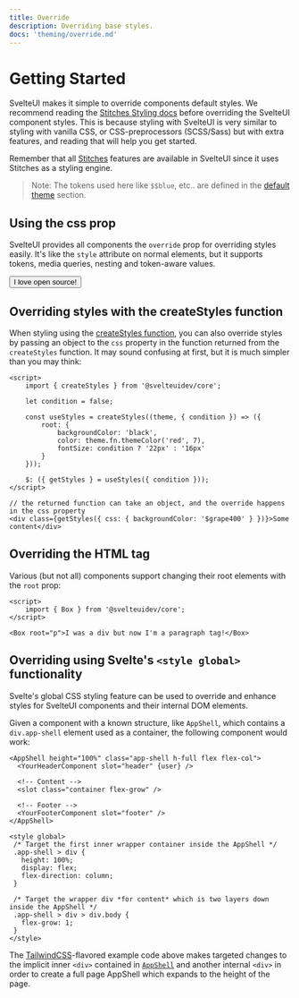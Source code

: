 ```yaml
---
title: Override
description: Overriding base styles.
docs: 'theming/override.md'
---
```


<script>
    import { Preview } from '$lib/components'
    import { Button } from "@svelteuidev/core";
    import { GithubLogo } from 'radix-icons-svelte'
    import { Prism } from "@svelteuidev/prism";

    const code = `
    <script>
        import { Button } from '@svelteuidev/core'

        const PrimaryButton = {
            '$$blue': '#228be6',
            boxShadow: '0 2px 14px $$blue',
            transition: 'all 0.2s ease-in-out',
            '&:hover': {
                boxShadow: '0 4px 20px $$blue',
            },
        };
    <\/script>

    <Button override={PrimaryButton}>
        <GithubLogo slot='leftIcon' size={16} /> I love open source!
    <\/Button>
    `

    const PrimaryButton = {
        '$$blue': '#228be6',
        boxShadow: '0 2px 14px $$blue',
        transition: 'all 0.2s ease-in-out',
        '&:hover': {
            boxShadow: '0 4px 20px $$blue',
        },
    };
</script>

# Getting Started

SvelteUI makes it simple to override components default styles. We recommend reading the [Stitches Styling docs](https://stitches.dev/docs/styling) before overriding the SvelteUI component styles. This is because styling with SvelteUI is very similar to styling with vanilla CSS, or CSS-preprocessors (SCSS/Sass) but with extra features, and reading that will help you get started.

Remember that all [Stitches](https://stitches.dev) features are available in SvelteUI since it uses Stitches as a styling engine.

> Note: The tokens used here like `$$blue`, etc.. are defined in the [default theme](theming/default-theme) section.

## Using the css prop

SvelteUI provides all components the `override` prop for overriding styles easily. It's like the `style` attribute on normal elements, but it supports tokens, media queries, nesting and token-aware values.

<Preview cols={1} code={code}>
    <Button override={PrimaryButton}>
        <GithubLogo slot='leftIcon' size={16} /> I love open source!
    </Button>
</Preview>

## Overriding styles with the createStyles function

When styling using the [createStyles function](theming/create-styles#styling-with-svelteui), you can also override styles by passing an object to the `css` property in the function returned from the `createStyles` function. It may sound confusing at first, but it is much simpler than you may think:

```svelte
<script>
	import { createStyles } from '@svelteuidev/core';

	let condition = false;

	const useStyles = createStyles((theme, { condition }) => ({
		root: {
			backgroundColor: 'black',
			color: theme.fn.themeColor('red', 7),
			fontSize: condition ? '22px' : '16px'
		}
	}));

	$: ({ getStyles } = useStyles({ condition }));
</script>

// the returned function can take an object, and the override happens in the css property
<div class={getStyles({ css: { backgroundColor: '$grape400' } })}>Some content</div>
```

## Overriding the HTML tag

Various (but not all) components support changing their root elements with the `root` prop:

```svelte
<script>
	import { Box } from '@svelteuidev/core';
</script>

<Box root="p">I was a div but now I'm a paragraph tag!</Box>
```
## Overriding using Svelte's `<style global>` functionality

Svelte's global CSS styling feature can be used to override and enhance styles for SvelteUI components and their internal DOM elements.

Given a component with a known structure, like `AppShell`, which contains a `div.app-shell` element used as a container, the following component would work:

```svelte
<AppShell height="100%" class="app-shell h-full flex flex-col">
  <YourHeaderComponent slot="header" {user} />

  <!-- Content -->
  <slot class="container flex-grow" />

  <!-- Footer -->
  <YourFooterComponent slot="footer" />
</AppShell>

<style global>
 /* Target the first inner wrapper container inside the AppShell */
 .app-shell > div {
   height: 100%;
   display: flex;
   flex-direction: column;
 }

 /* Target the wrapper div *for content* which is two layers down inside the AppShell */
 .app-shell > div > div.body {
   flex-grow: 1;
 }
</style>
```

The [TailwindCSS][tailwindcss]-flavored example code above makes targeted changes to the implicit inner `<div>` contained in [`AppShell`](https://github.com/svelteuidev/svelteui/blob/main/packages/svelteui-core/src/components/AppShell/AppShell.svelte) and another internal `<div>` in order to create a full page AppShell which expands to the height of the page.

[tailwindcss]: https://tailwindcss.com


<style>
  :global(article>*:nth-child(3)) {
    margin-top: 13rem !important;
  }
</style>
